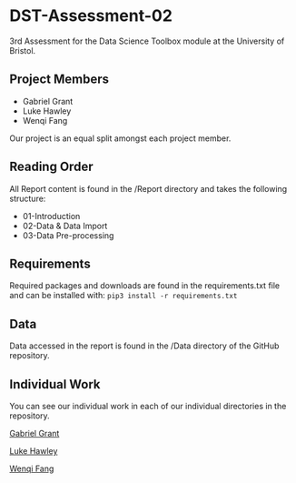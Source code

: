 # DST-Assessment-02

3rd Assessment for the Data Science Toolbox module at the University of Bristol.

## Project Members
* Gabriel Grant
* Luke Hawley
* Wenqi Fang

Our project is an equal split amongst each project member.

## Reading Order

All Report content is found in the /Report directory and takes the following structure:
* 01-Introduction
* 02-Data & Data Import
* 03-Data Pre-processing

## Requirements

Required packages and downloads are found in the requirements.txt file and can be installed with:
`pip3 install -r requirements.txt`

## Data

Data accessed in the report is found in the /Data directory of the GitHub repository.

## Individual Work

You can see our individual work in each of our individual directories in the repository.

[Gabriel Grant](https://github.com/Galeforse/DST-Assessment-03/tree/main/Gabriel%20Grant)

[Luke Hawley](https://github.com/Galeforse/DST-Assessment-03/tree/main/Luke%20Hawley)

[Wenqi Fang](https://github.com/Galeforse/DST-Assessment-03/tree/main/Wenqi%20Fang)
